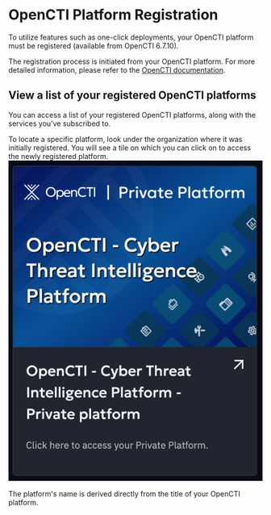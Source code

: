 # OpenCTI Platform Registration


To utilize features such as one-click deployments, your OpenCTI platform must be registered (available from OpenCTI 6.7.10). 

The registration process is initiated from your OpenCTI platform. For more detailed information, please refer to the [OpenCTI documentation](https://docs.opencti.io/latest/administration/hub).

## View a list of your registered OpenCTI platforms

You can access a list of your registered OpenCTI platforms, along with the services you've subscribed to. 

To locate a specific platform, look under the organization where it was initially registered. You will see a tile on which you can click on to access the newly registered platform.
![OpenCTI registered platform illustration](../assets/images/opencti-platform-registered.png)

The platform's name is derived directly from the title of your OpenCTI platform.